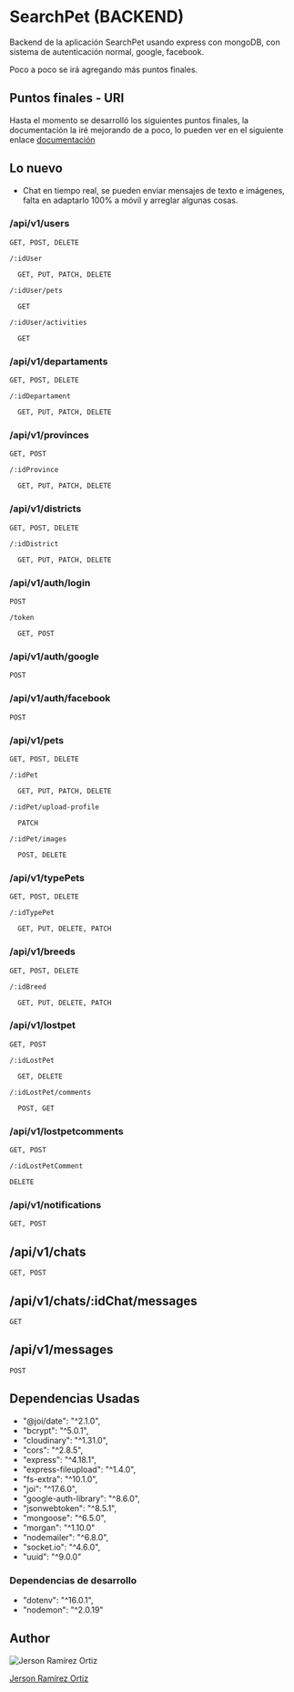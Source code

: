 # SearchPet (BACKEND)

Backend de la aplicación SearchPet usando express con mongoDB, con sistema de autenticación normal, google, facebook.

Poco a poco se irá agregando más puntos finales.

## Puntos finales - URI

Hasta el momento se desarrolló los siguientes puntos finales, la documentación la iré mejorando de a poco, lo pueden ver en el siguiente enlace [documentación](https://documenter.getpostman.com/view/11171580/Uze4viTq)

## Lo nuevo

* Chat en tiempo real, se pueden enviar mensajes de texto e imágenes, falta en adaptarlo 100% a móvil y arreglar algunas cosas.

### /api/v1/users

    GET, POST, DELETE
    
    /:idUser
    
      GET, PUT, PATCH, DELETE

    /:idUser/pets

      GET
    
    /:idUser/activities

      GET

### /api/v1/departaments

    GET, POST, DELETE
    
    /:idDepartament
    
      GET, PUT, PATCH, DELETE

### /api/v1/provinces

    GET, POST
    
    /:idProvince
    
      GET, PUT, PATCH, DELETE

### /api/v1/districts

    GET, POST, DELETE

    /:idDistrict

      GET, PUT, PATCH, DELETE

### /api/v1/auth/login

    POST
    
    /token

      GET, POST

### /api/v1/auth/google

    POST

### /api/v1/auth/facebook

    POST    

### /api/v1/pets

    GET, POST, DELETE

    /:idPet

      GET, PUT, PATCH, DELETE

    /:idPet/upload-profile

      PATCH

    /:idPet/images

      POST, DELETE

### /api/v1/typePets

    GET, POST, DELETE

    /:idTypePet

      GET, PUT, DELETE, PATCH

### /api/v1/breeds

    GET, POST, DELETE

    /:idBreed

      GET, PUT, DELETE, PATCH

### /api/v1/lostpet

    GET, POST

    /:idLostPet
    
      GET, DELETE 

    /:idLostPet/comments

      POST, GET

### /api/v1/lostpetcomments

    GET, POST
    
    /:idLostPetComment
    
    DELETE

### /api/v1/notifications

    GET, POST

## /api/v1/chats

    GET, POST

## /api/v1/chats/:idChat/messages

    GET

## /api/v1/messages

    POST

## Dependencias Usadas

* "@joi/date": "^2.1.0",
* "bcrypt": "^5.0.1",
* "cloudinary": "^1.31.0",
* "cors": "^2.8.5",
* "express": "^4.18.1",
* "express-fileupload": "^1.4.0",
* "fs-extra": "^10.1.0",
* "joi": "^17.6.0",
* "google-auth-library": "^8.6.0",
* "jsonwebtoken": "^8.5.1",
* "mongoose": "^6.5.0",
* "morgan": "^1.10.0"
* "nodemailer": "^6.8.0",
* "socket.io": "^4.6.0",
* "uuid": "^9.0.0"

### Dependencias de desarrollo

* "dotenv": "^16.0.1",
* "nodemon": "^2.0.19"

## Author

![Jerson Ramírez Ortiz](https://avatars.githubusercontent.com/u/43390194?v=4)

[Jerson Ramírez Ortiz](https://www.facebook.com/jersonomar.ramirezortiz/)

